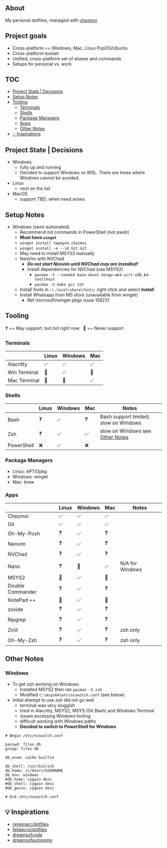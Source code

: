 ## About
My personal dotfiles, managed with [chezmoi](https://www.chezmoi.io/)

## Project goals
- Cross-platform == Windows, Mac, Linux PopOS/Ubuntu
- Cross-platform toolset
- Unified, cross-platform set of aliases and commands
- Setups for personal vs. work

## TOC
- [Project State | Decisions](#project-state--decisions)
- [Setup Notes](#setup-notes)
- [Tooling](#tooling)
  - [Terminals](#terminals)
  - [Shells](#shells)
  - [Package Managers](#package-managers)
  - [Apps](#apps)
  - [Other Notes](#other-notes)
- [💡 Inspirations](#-inspirations)

## Project State | Decisions
- Windows 
  - fully up and running
  - Decided to support Windows vs WSL. There are times where Windows cannot be avoided.
- Linux
  - next on the list
- MacOS
  - support TBD; when need arises

## Setup Notes
- Windows (semi-automated)
  - Recommend init commands in PowerShell (not pwsh)
  - **Must have `winget`**
  - `winget install twpayne.chezmoi`
  - `winget install -e --id Git.Git`
  - May need to install MSYS2 manually
  - NeoVim with NVChad
    - ***Do not start Neovim until NVChad reqs are installed!***
    - Install dependencies for NVChad (use MSYS2)
      - `pacman -S --needed base-devel mingw-w64-ucrt-x86_64-toolchain`
      - `pacman -S make gcc zsh`
  - Install fonts in `~\.local\share\fonts`; right-click and select **install**
  - Install Whatsapp from MS store (unavailable from winget)
    - Ref microsoft/winget-pkgs issue 156231

## Tooling
❓ <span>== May support; but not right now</span> &nbsp; 🚫 <span>== Never support</span>

### Terminals
|  | **Linux** | **Windows** | **Mac** |
|---|---|---|---|
| Alacritty | ✅ | ✅ | ✅ |
| Win Terminal | 🚫 | ✅ | 🚫 |
| Mac Terminal | 🚫 | 🚫 | ✅ |

### Shells
|  | **Linux** | **Windows** | **Mac** | **Notes** |
|---|---|---|---|---|
| Bash | ❓ | ✅ | ❓ | Bash support limited; slow on Windows |
| Zsh | ❓ | ✅ | ✅ | slow on Windows see [Other Notes](#other-notes) |
| PowerShell | ❌ | ✅ | ❌ |  |

### Package Managers
- Linux: APT/Dpkg
- Windows: winget
- Mac: brew

### Apps
|  | **Linux** | **Windows** | **Mac** | **Notes** |
|---|---|---|---|---|
| Chezmoi | ✅ | ✅ | ✅ |  |
| Git | ✅ | ✅ | ✅ |  |
| Oh-My-Posh | ❓ | ✅ | ❓ |  |
| Neovim | ❓ | ✅ | ❓ |  |
| NVChad | ❓ | ✅ | ❓ |  |
| Nano | ❓ | 🚫 | ✅ | N/A for Windows |
| MSYS2 | 🚫 | ✅ | 🚫 |  |
| Double Commander | ❓ | ✅ | ❓ |  |
| NotePad ++ | 🚫 | ✅ | 🚫 |  |
| zoxide | ❓ | ✅ | ❓ |  |
| Ripgrep | ❓ | ✅ | ❓ |  |
| Zinit | ❓ | ✅ | ❓ | zsh only |
| Oh-My-Zsh | ❓ | ✅ | ❓ | zsh only |

## Other Notes

### Windows
- To get zsh working on Windows:
  - Installed MSYS2 then ran `pacman -S zsh`
  - Modified `C:\msys64\etc\nsswitch.conf` (see below)
- Initial attempt to use zsh did not go well
  - terminal was very sluggish
  - tried in Alacritty, MSYS2, MSYS (Git Bash) and Windows Terminal
  - issues accessing Windows tooling 
  - difficult working with Windows paths
  - **Decided to switch to PowerShell for Windows**

```text
# Begin /etc/nsswitch.conf

passwd: files db
group: files db

db_enum: cache builtin

db_shell: /usr/bin/zsh
db_home: /c/Users/USERNAME
db_env: windows
#db_home: cygwin desc
#db_shell: cygwin desc
#db_gecos: cygwin desc

# End /etc/nsswitch.conf
```

## 💡 Inspirations
- [renemarc/dotfiles](https://github.com/renemarc/dotfiles)
- [felipecrs/dotfiles](https://github.com/felipecrs/dotfiles)
- [dreamsofcode](https://www.youtube.com/@dreamsofcode)
- [dreamsofautonomy](https://www.youtube.com/@dreamsofautonomy)
